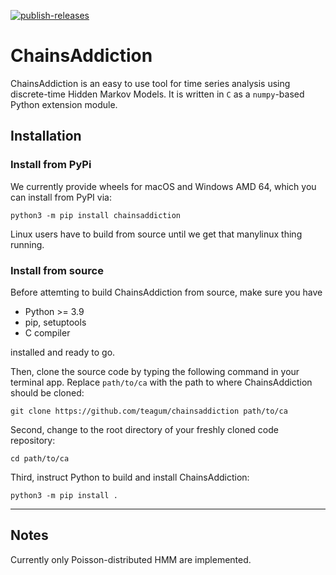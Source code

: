 [![publish-releases](https://github.com/Teagum/chainsaddiction/actions/workflows/release.yml/badge.svg)](
https://github.com/Teagum/chainsaddiction/actions/workflows/release.yml)

# ChainsAddiction

ChainsAddiction is an easy to use tool for time series analysis using
discrete-time Hidden Markov Models. It is written in `C` as a `numpy`-based
Python extension module.


## Installation
### Install from PyPi

We currently provide wheels for macOS and Windows AMD 64, which you can install from PyPI via:

    python3 -m pip install chainsaddiction

Linux users have to build from source until we get that manylinux thing running.


### Install from source

Before attemting to build ChainsAddiction from source, make sure you have

- Python >= 3.9
- pip, setuptools
- C compiler

installed and ready to go.

Then, clone the source code by typing the following command in your terminal app.
Replace `path/to/ca` with the path to where ChainsAddiction should be cloned:

    git clone https://github.com/teagum/chainsaddiction path/to/ca

Second, change to the root directory of your freshly cloned code repository:

    cd path/to/ca

Third, instruct Python to build and install ChainsAddiction:

    python3 -m pip install .

---

## Notes
Currently only Poisson-distributed HMM are implemented.
